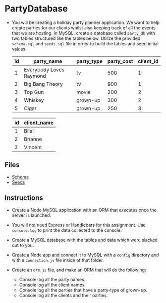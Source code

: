 # PartyDatabase

- You will be creating a holiday party planner application. We want to help create parties for our clients whilst also keeping track of all the events that we are hosting. In MySQL, create a database called `party_db` with two tables structured like the tables below. Utilize the provided `schema.sql` and `seeds.sql` file in order to build the tables and seed initial values.

  | id  | party_name              | party_type | party_cost | client_id |
  | --- | ----------------------- | ---------- | ---------- | --------- |
  | 1   | Everybody Loves Raymond | tv         | 500        | 1         |
  | 2   | Big Bang Theory         | tv         | 900        | 1         |
  | 3   | Top Gun                 | movie      | 200        | 2         |
  | 4   | Whiskey                 | grown-up   | 300        | 2         |
  | 5   | Cigar                   | grown-up   | 250        | 3         |

  | id  | client_name |
  | --- | ----------- |
  | 1   | Bilal       |
  | 2   | Brianne     |
  | 3   | Vincent     |

## Files

- [Schema](Unsolved/schema.sql)
- [Seeds](Unsolved/seeds.sql)

## Instructions

- Create a Node MySQL application with an ORM that executes once the server is launched.

- You will not need Express or Handlebars for this assignment. Use `console.log` to print the data collected to the console.

- Create a MySQL database with the tables and data which were slacked out to you.

- Create a Node app and connect it to MySQL with a `config` directory and with a `connection.js` file inside of that folder.

- Create an `orm.js` file, and make an ORM that will do the following:

  - Console log all the party names.
  - Console log all the client names.
  - Console log all the parties that have a party-type of grown-up.
  - Console log all the clients and their parties.
